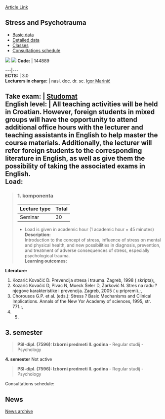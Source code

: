 [Article Link](https://www.fhs.hr/en/course/sap)

## Stress and Psychotrauma
  * [Basic data](https://www.fhs.hr/en/course/sap#v1id-523830_82814_1_0 "Basic data")
  * [Detailed data](https://www.fhs.hr/en/course/sap#v1id-523830_82814_1_1 "Detailed data")
  * [Classes](https://www.fhs.hr/en/course/sap#v1id-523830_82814_1_2 "Classes")
  * [Consultations schedule](https://www.fhs.hr/en/course/sap#v1id-523830_82814_1_3 "Consultations schedule")


[![](https://www.fhs.hr/img/flags/gif/hr.gif)](https://www.fhs.hr/predmet/sip) [![](https://www.fhs.hr/img/flags/gif/gb.gif)](https://www.fhs.hr/en/course/sap)
**Code:** |  144889  
  
---|---  
**ECTS:** |  3.0   
**Lecturers in charge:** |  nasl. doc. dr. sc. [Igor Marinić](https://www.fhs.hr/staff/igor.marinic)   
  
**Take exam:** |  [Studomat](http://www.isvu.hr/studomat)  
**English level:** |  All teaching activities will be held in Croatian. However, foreign students in mixed groups will have the opportunity to attend additional office hours with the lecturer and teaching assistants in English to help master the course materials. Additionally, the lecturer will refer foreign students to the corresponding literature in English, as well as give them the possibility of taking the associated exams in English.   
**Load:**  
---  
> ### 1. komponenta
> | Lecture type | Total  
> ---|---  
> Seminar | 30  
> * Load is given in academic hour (1 academic hour = 45 minutes)   
**Description:**  
> Introduction to the concept of stress, influence of stress on mental and physical health, and new possibilities in diagnosis, prevention, and treatment of adverse consequences of stress, especially psychological trauma.  
**Learning outcomes:**  

  
**Literature:**  
  1. Kozarić Kovačić D. Prevencija stresa i trauma. Zagreb, 1998 ( skripta);, 
  2. Kozarić Kovačić D, Pivac N, Mueck Šeler D, Žarković N. Stres na radu ? njegove karakteristike i prevencija. Zagreb, 2005 ( u pripremi).;, 
  3. Chorousos G.P. et al. (eds.): Stress ? Basic Mechanisms and Clinical Implications. Annals of the New Yor Academy of sciences, 1995, str. 771.;, 
  4.   5. 
  
**3. semester**  
---  
> **PSI-dipl. (7596): Izborni predmeti II. godina** - Regular studij - Psychology  
>   
  
**4. semester** Not active  
> **PSI-dipl. (7596): Izborni predmeti II. godina** - Regular studij - Psychology  
>   
Consultations schedule: 


## News
[News archive](https://www.fhs.hr/en/course/sap?@=20sca#news_110137 "News archive")
